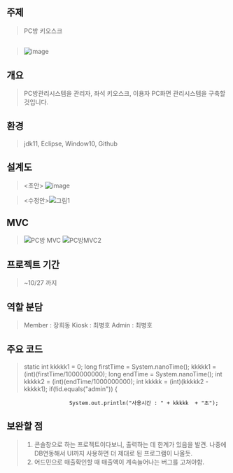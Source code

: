 ## 주제  
>PC방 키오스크  
##
>![image](https://user-images.githubusercontent.com/88884623/139022441-bc64242c-39d6-4a08-bc04-de812a0e0af9.png)


## 개요  
> PC방관리시스템을 관리자, 좌석 키오스크, 이용자 PC화면 관리시스템을 구축할 것입니다. 

## 환경
>jdk11, Eclipse, Window10, Github  

## 설계도
><초안> ![image](https://user-images.githubusercontent.com/61840067/138249904-565b62ce-7cdd-407a-a8d8-b777ba302d7b.png)

><수정안>![그림1](https://user-images.githubusercontent.com/88884623/139001465-fc86e267-befe-49a6-a77e-13219ec8530c.png)
## MVC
><MVC>![PC방 MVC](https://user-images.githubusercontent.com/88884623/139001433-d5266bf4-70fd-4e22-9fd7-00a13ca74825.png)
>![PC방MVC2](https://user-images.githubusercontent.com/88884623/139001457-3e0af032-d77f-43bd-ac05-7314493652c5.png)
  
## 프로젝트 기간  
> ~10/27 까지  

## 역할 분담
> Member : 장희동
> Kiosk : 최병호
> Admin : 최병호  

## 주요 코드
> static int kkkkk1 = 0;
 >long firstTime = System.nanoTime();
	kkkkk1 = (int)(firstTime/1000000000); 
  long endTime = System.nanoTime();
					int kkkkk2 = (int)(endTime/1000000000);
					int kkkkk = (int)(kkkkk2 - kkkkk1);
						if(!id.equals("admin")) {
							
						System.out.println("사용시간 : " + kkkkk  + "초");
## 보완할 점
> 1. 콘솔창으로 하는 프로젝트이다보니, 출력하는 데 한계가 있음을 발견. 
  나중에 DB연동해서 UI까지 사용하면 더 제대로 된 프로그램이 나올듯.   
> 2. 어드민으로 매출확인할 때 매출액이 계속늘어나는 버그를 고쳐야함.


